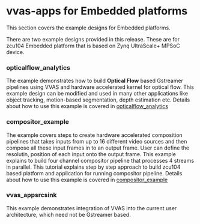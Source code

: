 # vvas-apps for Embedded platforms

This section covers the example designs for Embedded platforms.

There are two example designs provided in this release. These are for zcu104 Embedded platform that is based on Zynq UltraScale+ MPSoC device.

### opticalflow_analytics

The example demonstrates how to build **Optical Flow** based Gstreamer pipelines using VVAS and hardware accelerated kernel for optical flow. This example design can be modified and used in many other applications like object tracking, motion-based segmentation, depth estimation etc. Details about how to use this example is covered in [opticalflow_analytics](opticalflow_analytics/README.md)

### compositor_example

The example covers steps to create hardware accelerated composition pipelines that takes inputs from up to 16 different video sources and then compose all these input frames in to an output frame. User can define the resolutin, position of each input onto the output frame. This example explains to build four channel compositor pipeline that processes 4 streams in parallel. This tutorial explains step by step approach to build zcu104 based platform and application for running compositor pipeline. Details about how to use this example is covered in [compositor_example](compositor_example/README.md)

### vvas_appsrcsink

This example demonstrates integration of VVAS into the current user architecture, which need not be Gstreamer based.

